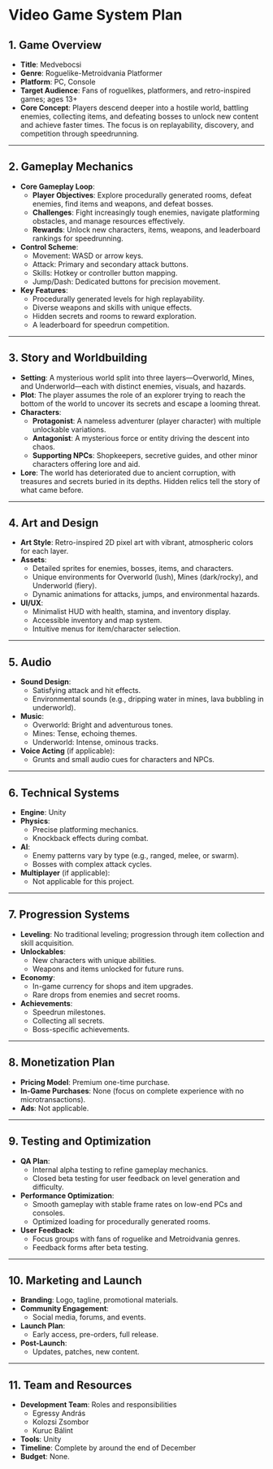 # **Video Game System Plan**

## **1. Game Overview**
- **Title**:  Medvebocsi
- **Genre**: Roguelike-Metroidvania Platformer
- **Platform**: PC, Console
- **Target Audience**: Fans of roguelikes, platformers, and retro-inspired games; ages 13+
- **Core Concept**: Players descend deeper into a hostile world, battling enemies, collecting items, and defeating bosses to unlock new content and achieve faster times. The focus is on replayability, discovery, and competition through speedrunning.

---

## **2. Gameplay Mechanics**
- **Core Gameplay Loop**:
  - **Player Objectives**: Explore procedurally generated rooms, defeat enemies, find items and weapons, and defeat bosses.
  - **Challenges**: Fight increasingly tough enemies, navigate platforming obstacles, and manage resources effectively.
  - **Rewards**: Unlock new characters, items, weapons, and leaderboard rankings for speedrunning.
- **Control Scheme**:
  - Movement: WASD or arrow keys.
  - Attack: Primary and secondary attack buttons.
  - Skills: Hotkey or controller button mapping.
  - Jump/Dash: Dedicated buttons for precision movement.
- **Key Features**:
  - Procedurally generated levels for high replayability.
  - Diverse weapons and skills with unique effects.
  - Hidden secrets and rooms to reward exploration.
  - A leaderboard for speedrun competition.

---

## **3. Story and Worldbuilding**
- **Setting**: A mysterious world split into three layers—Overworld, Mines, and Underworld—each with distinct enemies, visuals, and hazards.
- **Plot**: The player assumes the role of an explorer trying to reach the bottom of the world to uncover its secrets and escape a looming threat.
- **Characters**:
  - **Protagonist**: A nameless adventurer (player character) with multiple unlockable variations.
  - **Antagonist**: A mysterious force or entity driving the descent into chaos.
  - **Supporting NPCs**: Shopkeepers, secretive guides, and other minor characters offering lore and aid.
- **Lore**: The world has deteriorated due to ancient corruption, with treasures and secrets buried in its depths. Hidden relics tell the story of what came before.


---

## **4. Art and Design**
- **Art Style**: Retro-inspired 2D pixel art with vibrant, atmospheric colors for each layer.
- **Assets**:
  - Detailed sprites for enemies, bosses, items, and characters.
  - Unique environments for Overworld (lush), Mines (dark/rocky), and Underworld (fiery).
  - Dynamic animations for attacks, jumps, and environmental hazards.
- **UI/UX**:
  - Minimalist HUD with health, stamina, and inventory display.
  - Accessible inventory and map system.
  - Intuitive menus for item/character selection.

---

## **5. Audio**
- **Sound Design**:
  - Satisfying attack and hit effects.
  - Environmental sounds (e.g., dripping water in mines, lava bubbling in underworld).
- **Music**:
  - Overworld: Bright and adventurous tones.
  - Mines: Tense, echoing themes.
  - Underworld: Intense, ominous tracks.
- **Voice Acting** (if applicable):
  - Grunts and small audio cues for characters and NPCs.

---

## **6. Technical Systems**
- **Engine**: Unity
- **Physics**:
  - Precise platforming mechanics.
  - Knockback effects during combat.
- **AI**:
  - Enemy patterns vary by type (e.g., ranged, melee, or swarm).
  - Bosses with complex attack cycles.
- **Multiplayer** (if applicable):
  - Not applicable for this project.
---

## **7. Progression Systems**
- **Leveling**: No traditional leveling; progression through item collection and skill acquisition.
- **Unlockables**:
  - New characters with unique abilities.
  - Weapons and items unlocked for future runs.
- **Economy**:
  - In-game currency for shops and item upgrades.
  - Rare drops from enemies and secret rooms.
- **Achievements**:
  - Speedrun milestones.
  - Collecting all secrets.
  - Boss-specific achievements.
---

## **8. Monetization Plan**
- **Pricing Model**: Premium one-time purchase.
- **In-Game Purchases**: None (focus on complete experience with no microtransactions).
- **Ads**: Not applicable.

---

## **9. Testing and Optimization**
- **QA Plan**:
  - Internal alpha testing to refine gameplay mechanics.
  - Closed beta testing for user feedback on level generation and difficulty.
- **Performance Optimization**:
  - Smooth gameplay with stable frame rates on low-end PCs and consoles.
  - Optimized loading for procedurally generated rooms.
- **User Feedback**:
  - Focus groups with fans of roguelike and Metroidvania genres.
  - Feedback forms after beta testing.

---

## **10. Marketing and Launch**
- **Branding**: Logo, tagline, promotional materials.
- **Community Engagement**:
  - Social media, forums, and events.
- **Launch Plan**:
  - Early access, pre-orders, full release.
- **Post-Launch**:
  - Updates, patches, new content.

---

## **11. Team and Resources**
- **Development Team**: Roles and responsibilities
  -  Egressy András
  -  Kolozsi Zsombor
  -  Kuruc Bálint
- **Tools**: Unity
- **Timeline**: Complete by around the end of December
- **Budget**: None.
